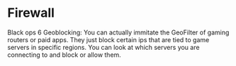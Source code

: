 # Firewall


Black ops 6 Geoblocking:
You can actually immitate the GeoFilter of gaming routers or paid apps. They just block certain ips that are tied to game servers in specific regions. You can look at which servers you are connecting to and block or allow them.
